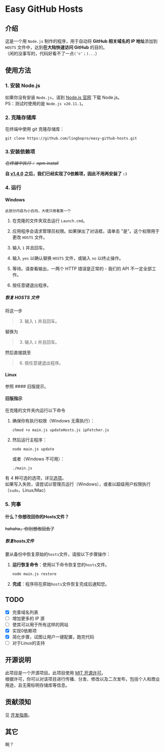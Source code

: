 # Easy GitHub Hosts

## 介绍

这是一个用 `Node.js` 制作的程序，用于自动将 **GitHub 相关域名的 IP 地址**添加到 `HOSTS` 文件中，达到**在大陆快速访问 GitHub** 的目的。  
（闲的没事写的，代码好看不了一点`(ˉ▽ˉ；)...`）

## 使用方法

### 1. 安装 Node.js

如果你没有安装 `Node.js`，请到 [Node.js 官网](https://nodejs.org/en/download) 下载 Node.js。  
PS：测试时使用的是 `Node.js v20.11.1`。

### 2. 克隆存储库

在终端中使用 git 克隆存储库：

```shell
git clone https://github.com/lingbopro/easy-github-hosts.git
```

### 3.安装依赖项

~~_在终端中执行：_~~
~~_npm install_~~

**自 [v1.4.0](https://github.com/lingbopro/easy-github-hosts/releases/tag/v1.4.0) 之后，我们已经实现了0依赖项，因此不用再安装了 `:)`**  

### 4. 运行

#### Windows

    此部分内容为小白向，大佬只用看第一个

1. 在克隆的文件夹双击运行 `Launch.cmd`。

2. 应用程序会请求管理员权限。如果弹出了对话框，请单击 "是"。这个权限用于更改 `HOSTS` 文件。

3. 输入 `1` 并且回车。

4. 输入 `yes` 以确认替换 `HOSTS` 文件，或输入 `no` 以终止操作。

5. 等待。请查看输出，一两个 HTTP 错误是正常的 - 我们的 API 不一定全部工作。

6. 按任意键退出程序。

##### 恢复 HOSTS 文件

将这一步

> 3. 输入 `1` 并且回车。

替换为

> 3. 输入 `2` 并且回车。

然后直接跳至

> 6. 按任意键退出程序。

#### Linux

参照 #### 旧版提示。

#### 旧版指示

在克隆的文件夹内运行以下命令  

1. 确保你有执行权限（Windows 无需执行）：

   ```shell
   chmod +x main.js updateHosts.js ipFetcher.js
   ```

2. 然后运行主程序：  

   ```shell
   node main.js update
   ```

   或者（Windows 不可用）：  

   ```shell
   ./main.js
   ```

有 4 种可选的选项，详见[选项](#选项)。  
 如果写入失败，请尝试以管理员运行（Windows），或者以超级用户权限执行（`sudo`，Linux/Mac）  

### 5. 完事

#### 什么？你想改回你的Hosts文件？

~~hahaha，你别想改回去了~~

##### 恢复hosts文件

要从备份中恢复原始的`hosts`文件，请按以下步骤操作：

1. **运行恢复命令**：使用以下命令恢复您的`hosts`文件。

    ```sh
    node main.js restore
    ```

2. **完成**：程序将在原始`hosts`文件恢复完成后通知您。

<!--## 选项

可以在运行时在命令中增加可选的选项（见下）

### debug

启用调试模式（会输出更详细的信息）。

```shell
node main.js --debug
```

### --noedit

不编辑 HOSTS 文件，只是输出增加条目后的内容。

```shell
node main.js --noedit
```

### --diff

不修改文件，只输出更改了的内容（必须和 [`--noedit`](#--noedit) 选项一同使用）。

```shell
node main.js --noedit --diff
```

### --nocache

不读取 IP 缓存，也不写入缓存

```shell
node main.js --nocache
```-->

## TODO

- [x] 完善域名列表  
- [ ] 增加更多的 IP 源  
- [ ] 使其可以用于所有这样的网站  
- [x] 实现0依赖项  <!-- hhh,加上即完成 (......)-->
- [x] 简化步骤，试图让用户一键配置，跑完代码  
- [ ] 对于Linux的支持  

## 开源说明

此项目是一个开源项目。此项目使用 [MIT 开源许可](LICENCE)。  
根据许可，你可以对该项目进行传播、分发、修改以及二次发布，包括个人和商业用途，且无需标明存储库等信息。

## 贡献须知

见 [开发指南](./docs/dev-guide.zh-CN.md#贡献)。  

## 其它

啊？
